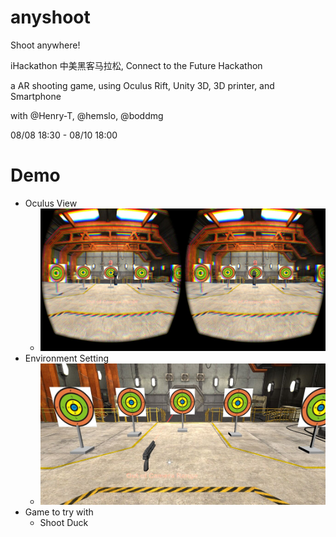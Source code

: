 anyshoot
========

Shoot anywhere!

iHackathon 中美黑客马拉松, Connect to the Future Hackathon

a AR shooting game, using Oculus Rift, Unity 3D, 3D printer, and Smartphone 

with @Henry-T, @hemslo, @boddmg

08/08 18:30 - 08/10 18:00

Demo
========

* Oculus View
  * ![demo](Demo/demo.jpg)
* Environment Setting
  * ![setting](Demo/setting.jpg)
* Game to try with
  * Shoot Duck
